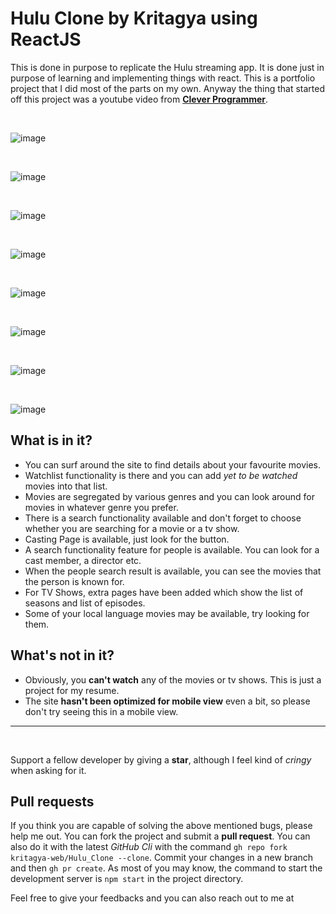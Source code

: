 # Hulu Clone by Kritagya using ReactJS
This is done in purpose to replicate the Hulu streaming app. It is done just in purpose of learning and implementing things with react. This is a portfolio project that I did most of the parts on my own. Anyway the thing that started off this project was a youtube video from **[Clever Programmer](https://www.youtube.com/channel/UCqrILQNl5Ed9Dz6CGMyvMTQ)**.

<br>

![image](https://github.com/Kritagya-web/Hulu_Clone/assets/64582018/c952c804-2f3d-465f-be22-b14a17b2b753)

<br>

![image](https://github.com/Kritagya-web/Hulu_Clone/assets/64582018/0d6e0c41-e1d0-4700-b8e4-4d16e788f065)

<br>

![image](https://github.com/Kritagya-web/Hulu_Clone/assets/64582018/e19df0a9-6a58-4d1a-8c2b-4a528429c85a)

<br>

![image](https://github.com/Kritagya-web/Hulu_Clone/assets/64582018/95491dae-e964-47b0-b76d-73ad82fed892)

<br>

![image](https://github.com/Kritagya-web/Hulu_Clone/assets/64582018/2b63b6b5-b879-4ccb-a8fb-ca13df9af891)

<br>

![image](https://github.com/Kritagya-web/Hulu_Clone/assets/64582018/fbddac83-2caa-4f41-adee-2da3afb5e389)

<br>

![image](https://github.com/Kritagya-web/Hulu_Clone/assets/64582018/318f4b01-dd57-4462-8d04-155f2f737efe)

<br>

![image](https://github.com/Kritagya-web/Hulu_Clone/assets/64582018/0506ccb9-637b-44d3-97d4-09ca71af8289)

## What is in it?

- You can surf around the site to find details about your favourite movies.
- Watchlist functionality is there and you can add _yet to be watched_ movies into that list.
- Movies are segregated by various genres and you can look around for movies in whatever genre you prefer.
- There is a search functionality available and don't forget to choose whether you are searching for a movie or a tv show.
- Casting Page is available, just look for the button.
- A search functionality feature for people is available. You can look for a cast member, a director etc.
- When the people search result is available, you can see the movies that the person is known for.
- For TV Shows, extra pages have been added which show the list of seasons and list of episodes.
- Some of your local language movies may be available, try looking for them.

## What's not in it?

- Obviously, you **can't watch** any of the movies or tv shows. This is just a project for my resume.
- The site **hasn't been optimized for mobile view** even a bit, so please don't try seeing this in a mobile view.

---

<br>

Support a fellow developer by giving a **star**, although I feel kind of _cringy_ when asking for it.

## Pull requests

If you think you are capable of solving the above mentioned bugs, please help me out. You can fork the project and submit a **pull request**. You can also do it with the latest _GitHub Cli_ with the command `gh repo fork kritagya-web/Hulu_Clone --clone`. Commit your changes in a new branch and then `gh pr create`.
As most of you may know, the command to start the development server is `npm start` in the project directory.

Feel free to give your feedbacks and you can also reach out to me at
